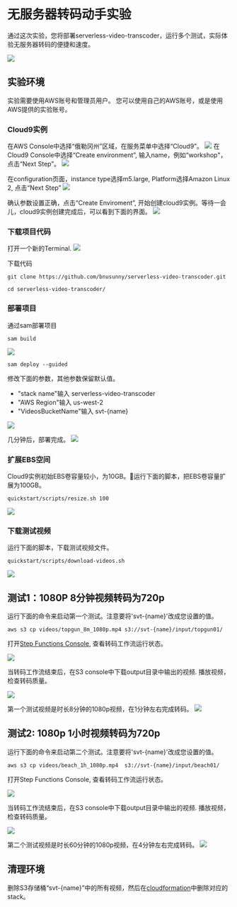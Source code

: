 # 无服务器转码动手实验

通过这次实验，您将部署serverless-video-transcoder，运行多个测试，实际体验无服务器转码的便捷和速度。

![](../images/serverless-video-transcoder.png)

## 实验环境

实验需要使用AWS账号和管理员用户。 您可以使用自己的AWS账号，或是使用AWS提供的实验账号。

### Cloud9实例

在AWS Console中选择“俄勒冈州”区域，在服务菜单中选择“Cloud9”。
![](img/1.png)
在Cloud9 Console中选择“Create environment”, 输入name，例如“workshop"，点击“Next Step”。
![](img/3.png)

在configuration页面，instance type选择m5.large, Platform选择Amazon Linux 2, 点击“Next Step”
![](img/4.png)

确认参数设置正确，点击“Create Enviroment”, 开始创建cloud9实例。等待一会儿，cloud9实例创建完成后，可以看到下面的界面。 
![](img/5.png)

### 下载项目代码

打开一个新的Terminal. 
![](img/6.png)

下载代码

```
git clone https://github.com/bnusunny/serverless-video-transcoder.git

cd serverless-video-transcoder/
```

### 部署项目

通过sam部署项目

```
sam build
```
![](img/7.png)

```
sam deploy --guided
```

修改下面的参数，其他参数保留默认值。
- "stack name"输入 serverless-video-transcoder
- "AWS Region"输入 us-west-2
- "VideosBucketName"输入 svt-{name}

![](img/8.png)

几分钟后，部署完成。
![](img/9.png)

### 扩展EBS空间

Cloud9实例初始EBS卷容量较小，为10GB。运行下面的脚本，把EBS卷容量扩展为100GB。

```
quickstart/scripts/resize.sh 100

```
![](img/10.png)

### 下载测试视频

运行下面的脚本，下载测试视频文件。 

```
quickstart/scripts/download-videos.sh
```
![](img/11.png)


## 测试1：1080P 8分钟视频转码为720p

运行下面的命令来启动第一个测试。注意要将'svt-{name}'改成您设置的值。

```
aws s3 cp videos/topgun_8m_1080p.mp4 s3://svt-{name}/input/topgun01/
```
打开[Step Functions Console](https://us-west-2.console.aws.amazon.com/states/home?region=us-west-2#), 查看转码工作流运行状态。

![](img/12.png)

当转码工作流结束后，在S3 console中下载output目录中输出的视频. 播放视频，检查转码质量。 

![](img/14.png)

第一个测试视频是时长8分钟的1080p视频，在1分钟左右完成转码。
![](img/13.png)

## 测试2: 1080p 1小时视频转码为720p

运行下面的命令来启动第二个测试。注意要将'svt-{name}'改成您设置的值。

```
aws s3 cp videos/beach_1h_1080p.mp4  s3://svt-{name}/input/beach01/
```
打开Step Functions Console, 查看转码工作流运行状态。

![](img/15.png)

当转码工作流结束后，在S3 console中下载output目录中输出的视频. 播放视频，检查转码质量。 

![](img/16.png)

第二个测试视频是时长60分钟的1080p视频，在4分钟左右完成转码。
![](img/17.png)


## 清理环境

删除S3存储桶“svt-{name}”中的所有视频，然后在[cloudformation](https://us-west-2.console.aws.amazon.com/cloudformation/home?region=us-west-2)中删除对应的stack。




